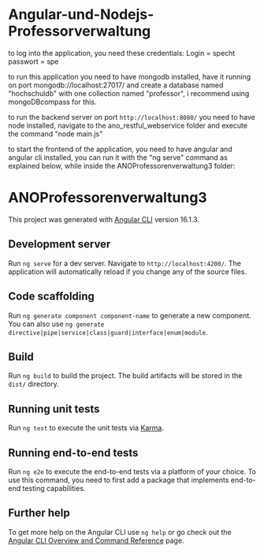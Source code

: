 # Angular-und-Nodejs-Professorverwaltung

to log into the application, you need these credentials:
Login = specht
passwort = spe


to run this application you need to have mongodb installed, have it running on port mongodb://localhost:27017/
and create a database named "hochschuldb" with one collection named "professor", i recommend using mongoDBcompass for this.



to run the backend server on port `http://localhost:8080/` you need to have node installed, navigate to the ano_restful_webservice folder and execute the command "node main.js"

to start the frontend of the application, you need to have angular and angular cli installed, you can run it with the "ng serve" command as explained below, while inside the ANOProfessorenverwaltung3 folder:

# ANOProfessorenverwaltung3

This project was generated with [Angular CLI](https://github.com/angular/angular-cli) version 16.1.3.

## Development server

Run `ng serve` for a dev server. Navigate to `http://localhost:4200/`. The application will automatically reload if you change any of the source files.

## Code scaffolding

Run `ng generate component component-name` to generate a new component. You can also use `ng generate directive|pipe|service|class|guard|interface|enum|module`.

## Build

Run `ng build` to build the project. The build artifacts will be stored in the `dist/` directory.

## Running unit tests

Run `ng test` to execute the unit tests via [Karma](https://karma-runner.github.io).

## Running end-to-end tests

Run `ng e2e` to execute the end-to-end tests via a platform of your choice. To use this command, you need to first add a package that implements end-to-end testing capabilities.

## Further help

To get more help on the Angular CLI use `ng help` or go check out the [Angular CLI Overview and Command Reference](https://angular.io/cli) page.




